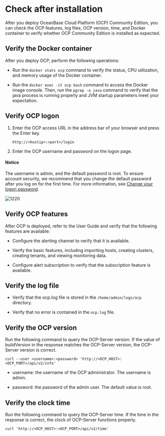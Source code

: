 Check after installation
=============================================

After you deploy OceanBase Cloud Platform (OCP) Community Edition, you can check the OCP features, log files, OCP version, time, and Docker container to verify whether OCP Community Edition is installed as expected.

Verify the Docker container
------------------------------------------------

After you deploy OCP, perform the following operations:

* Run the `docker stats ocp` command to verify the status, CPU utilization, and memory usage of the Docker container.



* Run the `docker exec -it ocp bash` command to access the Docker image console. Then, run the `pgrep -a java` command to verify that the java process is running properly and JVM startup parameters meet your expectation.






Verify OCP logon
-------------------------------------

1. Enter the OCP access URL in the address bar of your browser and press the Enter key.

   ```shell
   http://<hostip>:<port>/login
   ```



2. Enter the OCP username and password on the logon page.

  <main id="notice" type='notice'>
    <h4>Notice</h4>
    <p>The username is admin, and the default password is root. To ensure account security, we recommend that you change the default password after you log on for the first time. For more information, see <a href="../3.ob-cloud-platform/3.userguide-features/8.user-center/2.change-the-logon-password.md">Change your logon password</a>.</p>
  </main>

   ![1220](https://help-static-aliyun-doc.aliyuncs.com/assets/img/en-US/3470664561/p371882.png)





Verify OCP features
----------------------------------------

After OCP is deployed, refer to the User Guide and verify that the following features are available:

* Configure the alerting channel to verify that it is available.



* Verify the basic features, including importing hosts, creating clusters, creating tenants, and viewing monitoring data.



* Configure alert subscription to verify that the subscription feature is available.






Verify the log file
----------------------------------------

* Verify that the ocp.log file is stored in the `/home/admin/logs/ocp` directory.



* Verify that no error is contained in the `ocp.log` file.






Verify the OCP version
-------------------------------------------

Run the following command to query the OCP-Server version. If the value of buildVersion in the response matches the OCP-Server version, the OCP-Server version is correct.

```shell
curl --user <username>:<password> 'http://<OCP_HOST>:<OCP_PORT>/api/v2/info'
```



* username: the username of the OCP administrator. The username is admin.



* password: the password of the admin user. The default value is root.






Verify the clock time
------------------------------------------

Run the following command to query the OCP-Server time. If the time in the response is correct, the clock of OCP-Server functions properly.

```shell
curl 'http://<OCP_HOST>:<OCP_PORT>/api/v2/time'
```
